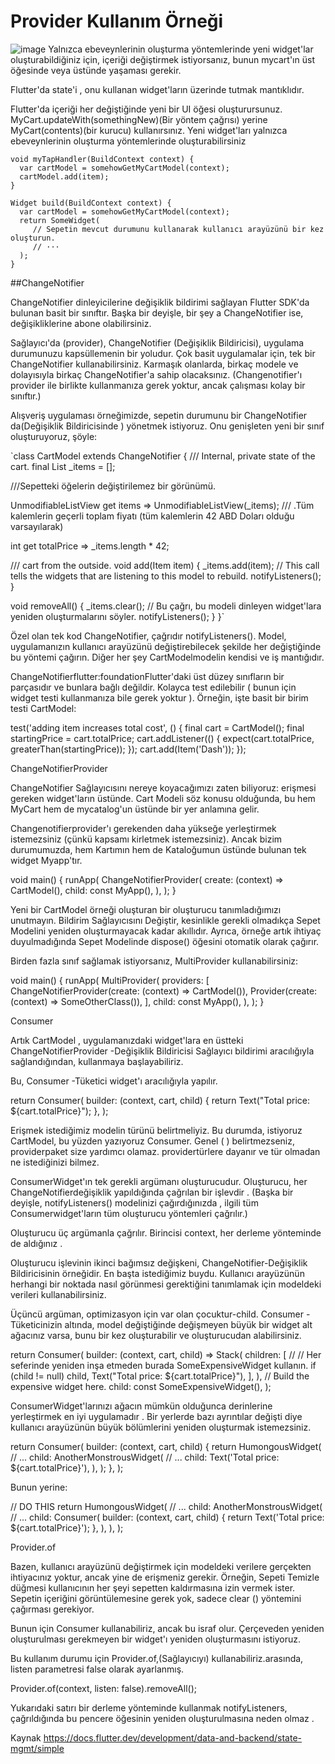 # Provider Kullanım Örneği

![image](https://user-images.githubusercontent.com/63197899/147919173-2bed80e0-0a90-4f36-abe2-316001a214f4.png)
Yalnızca ebeveynlerinin oluşturma yöntemlerinde yeni widget'lar oluşturabildiğiniz için, içeriği değiştirmek istiyorsanız, bunun mycart'ın üst öğesinde veya üstünde yaşaması gerekir.

Flutter'da state'i , onu kullanan widget'ların üzerinde tutmak mantıklıdır.

Flutter'da içeriği her değiştiğinde yeni bir UI öğesi oluşturursunuz. MyCart.updateWith(somethingNew)(Bir yöntem çağrısı) yerine MyCart(contents)(bir kurucu) kullanırsınız. Yeni widget'ları yalnızca ebeveynlerinin oluşturma yöntemlerinde oluşturabilirsiniz

```
void myTapHandler(BuildContext context) {
  var cartModel = somehowGetMyCartModel(context);
  cartModel.add(item);
}

Widget build(BuildContext context) {
  var cartModel = somehowGetMyCartModel(context);
  return SomeWidget(
     // Sepetin mevcut durumunu kullanarak kullanıcı arayüzünü bir kez oluşturun.   
     // ···
  );
}
```


##ChangeNotifier

ChangeNotifier dinleyicilerine değişiklik bildirimi sağlayan Flutter SDK'da bulunan basit bir sınıftır. Başka bir deyişle, bir şey a ChangeNotifier ise, değişikliklerine abone olabilirsiniz. 

Sağlayıcı'da (provider), ChangeNotifier (Değişiklik Bildiricisi), uygulama durumunuzu kapsüllemenin bir yoludur. Çok basit uygulamalar için, tek bir ChangeNotifier kullanabilirsiniz. Karmaşık olanlarda, birkaç modele ve dolayısıyla birkaç ChangeNotifier'a sahip olacaksınız. (Changenotifier'ı provider ile birlikte kullanmanıza gerek yoktur, ancak çalışması kolay bir sınıftır.)

Alışveriş uygulaması örneğimizde, sepetin durumunu bir ChangeNotifier da(Değişiklik Bildiricisinde ) yönetmek istiyoruz. Onu genişleten yeni bir sınıf oluşturuyoruz, şöyle:

`class CartModel extends ChangeNotifier {
  /// Internal, private state of the cart.
  final List<Item> _items = [];
 
///Sepetteki öğelerin değiştirilemez bir görünümü.
 
  UnmodifiableListView<Item> get items => UnmodifiableListView(_items);
/// .Tüm kalemlerin geçerli toplam fiyatı (tüm kalemlerin 42 ABD Doları olduğu varsayılarak)

  int get totalPrice => _items.length * 42;

  /// cart from the outside.
  void add(Item item) {
    _items.add(item);
    // This call tells the widgets that are listening to this model to rebuild.
    notifyListeners();
  }

  void removeAll() {
    _items.clear();
  // Bu çağrı, bu modeli dinleyen widget'lara yeniden oluşturmalarını söyler.
    notifyListeners();
  }
}`


Özel olan tek kod ChangeNotifier, çağrıdır notifyListeners(). Model, uygulamanızın kullanıcı arayüzünü değiştirebilecek şekilde her değiştiğinde bu yöntemi çağırın. Diğer her şey CartModelmodelin kendisi ve iş mantığıdır.


ChangeNotifierflutter:foundationFlutter'daki üst düzey sınıfların bir parçasıdır ve bunlara bağlı değildir. Kolayca test edilebilir ( bunun için widget testi kullanmanıza bile gerek yoktur ). Örneğin, işte basit bir birim testi CartModel:



test('adding item increases total cost', () {
  final cart = CartModel();
  final startingPrice = cart.totalPrice;
  cart.addListener(() {
    expect(cart.totalPrice, greaterThan(startingPrice));
  });
  cart.add(Item('Dash'));
});

ChangeNotifierProvider

ChangeNotifier Sağlayıcısını nereye koyacağımızı zaten biliyoruz: erişmesi gereken widget'ların üstünde. Cart Modeli söz konusu olduğunda, bu hem MyCart hem de mycatalog'un üstünde bir yer anlamına gelir.

Changenotifierprovider'ı gerekenden daha yükseğe yerleştirmek istemezsiniz (çünkü kapsamı kirletmek istemezsiniz). Ancak bizim durumumuzda, hem Kartımın hem de Kataloğumun üstünde bulunan tek widget Myapp'tır.

void main() {
  runApp(
    ChangeNotifierProvider(
      create: (context) => CartModel(),
      child: const MyApp(),
    ),
  );
}

Yeni bir CartModel örneği oluşturan bir oluşturucu tanımladığımızı unutmayın. Bildirim Sağlayıcısını Değiştir, kesinlikle gerekli olmadıkça Sepet Modelini yeniden oluşturmayacak kadar akıllıdır. Ayrıca, örneğe artık ihtiyaç duyulmadığında Sepet Modelinde dispose() öğesini otomatik olarak çağırır.

Birden fazla sınıf sağlamak istiyorsanız, MultiProvider kullanabilirsiniz:

void main() {
  runApp(
    MultiProvider(
      providers: [
        ChangeNotifierProvider(create: (context) => CartModel()),
        Provider(create: (context) => SomeOtherClass()),
      ],
      child: const MyApp(),
    ),
  );
}



Consumer

Artık CartModel , uygulamanızdaki widget'lara en üstteki ChangeNotifierProvider -Değişiklik Bildiricisi Sağlayıcı bildirimi aracılığıyla sağlandığından, kullanmaya başlayabiliriz.

Bu, Consumer -Tüketici widget'ı aracılığıyla yapılır.

return Consumer<CartModel>(
  builder: (context, cart, child) {
    return Text("Total price: ${cart.totalPrice}");
  },
);


Erişmek istediğimiz modelin türünü belirtmeliyiz. Bu durumda, istiyoruz CartModel, bu yüzden yazıyoruz Consumer<CartModel>. Genel ( <CartModel>) belirtmezseniz, providerpaket size yardımcı olamaz. providertürlere dayanır ve tür olmadan ne istediğinizi bilmez.


ConsumerWidget'ın tek gerekli argümanı oluşturucudur. Oluşturucu, her ChangeNotifierdeğişiklik yapıldığında çağrılan bir işlevdir . (Başka bir deyişle, notifyListeners() modelinizi çağırdığınızda , ilgili tüm Consumerwidget'ların tüm oluşturucu yöntemleri çağrılır.)

Oluşturucu üç argümanla çağrılır. Birincisi context, her derleme yönteminde de aldığınız .

Oluşturucu işlevinin ikinci bağımsız değişkeni, ChangeNotifier-Değişiklik Bildiricisinin örneğidir. En başta istediğimiz buydu. Kullanıcı arayüzünün herhangi bir noktada nasıl görünmesi gerektiğini tanımlamak için modeldeki verileri kullanabilirsiniz.

Üçüncü argüman, optimizasyon için var olan çocuktur-child. Consumer -Tüketicinizin altında, model değiştiğinde değişmeyen büyük bir widget alt ağacınız varsa, bunu bir kez oluşturabilir ve oluşturucudan alabilirsiniz.



return Consumer<CartModel>(
  builder: (context, cart, child) => Stack(
    children: [
    // // Her seferinde yeniden inşa etmeden burada SomeExpensiveWidget  kullanın.
      if (child != null) child,
      Text("Total price: ${cart.totalPrice}"),
    ],
  ),
  // Build the expensive widget here.
  child: const SomeExpensiveWidget(),
);

ConsumerWidget'larınızı ağacın mümkün olduğunca derinlerine yerleştirmek en iyi uygulamadır . Bir yerlerde bazı ayrıntılar değişti diye kullanıcı arayüzünün büyük bölümlerini yeniden oluşturmak istemezsiniz.

return Consumer<CartModel>(
  builder: (context, cart, child) {
    return HumongousWidget(
      // ...
      child: AnotherMonstrousWidget(
        // ...
        child: Text('Total price: ${cart.totalPrice}'),
      ),
    );
  },
);



Bunun yerine:

// DO THIS
return HumongousWidget(
  // ...
  child: AnotherMonstrousWidget(
    // ...
    child: Consumer<CartModel>(
      builder: (context, cart, child) {
        return Text('Total price: ${cart.totalPrice}');
      },
    ),
  ),
);



Provider.of

Bazen, kullanıcı arayüzünü değiştirmek için modeldeki verilere gerçekten ihtiyacınız yoktur, ancak yine de erişmeniz gerekir. Örneğin, Sepeti Temizle düğmesi kullanıcının her şeyi sepetten kaldırmasına izin vermek ister. Sepetin içeriğini görüntülemesine gerek yok, sadece clear () yöntemini çağırması gerekiyor.

Bunun için Consumer<Cart Model> kullanabiliriz, ancak bu israf olur. Çerçeveden yeniden oluşturulması gerekmeyen bir widget'ı yeniden oluşturmasını istiyoruz.

Bu kullanım durumu için Provider.of,(Sağlayıcıyı) kullanabiliriz.arasında, listen parametresi false olarak ayarlanmış.

Provider.of<CartModel>(context, listen: false).removeAll();

Yukarıdaki satırı bir derleme yönteminde kullanmak notifyListeners, çağrıldığında bu pencere öğesinin yeniden oluşturulmasına neden olmaz .

 
 Kaynak <https://docs.flutter.dev/development/data-and-backend/state-mgmt/simple> 
